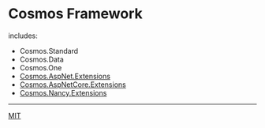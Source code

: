# Cosmos Framework

includes:

+ Cosmos.Standard
+ Cosmos.Data
+ Cosmos.One
+ [Cosmos.AspNet.Extensions](https://github.com/CosmosProgramme/AspNet.Extensions)
+ [Cosmos.AspNetCore.Extensions](https://github.com/CosmosProgramme/AspNetCore.Extensions)
+ [Cosmos.Nancy.Extensions](https://github.com/CosmosProgramme/Nancy.Extensions)

* * *

[MIT](https://mit-license.org/)